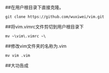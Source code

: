 ##在用户根目录下直接克隆。

```
git clone https://github.com/wuxiwei/vim.git
```
##将vim\.vimrc文件剪切到用户根目录下

```
mv ~\vim\.vimrc ~\
```
##修改vim文件夹的名称为.vim

```
mv vim .vim
```

##大功告成

